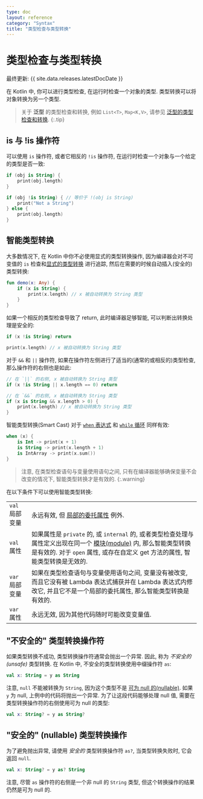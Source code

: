 ```yaml
---
type: doc
layout: reference
category: "Syntax"
title: "类型检查与类型转换"
---
```


# 类型检查与类型转换

最终更新: {{ site.data.releases.latestDocDate }}

在 Kotlin 中, 你可以进行类型检查, 在运行时检查一个对象的类型. 类型转换可以将对象转换为另一个类型.

> 关于 **泛型** 的类型检查和转换, 例如 `List<T>`, `Map<K,V>`,
> 请参见 [泛型的类型检查和转换](generics.html#generics-type-checks-and-casts).
{:.tip}

## is 与 !is 操作符

可以使用 `is` 操作符, 或者它相反的 `!is` 操作符, 在运行时检查一个对象与一个给定的类型是否一致:

```kotlin
if (obj is String) {
    print(obj.length)
}

if (obj !is String) { // 等价于 !(obj is String)
    print("Not a String")
} else {
    print(obj.length)
}
```

## 智能类型转换

大多数情况下, 在 Kotlin 中你不必使用显式的类型转换操作,
因为编译器会对不可变值的 `is` 检查和[显式的类型转换](#unsafe-cast-operator) 进行追踪,
然后在需要的时候自动插入(安全的)类型转换:

```kotlin
fun demo(x: Any) {
    if (x is String) {
        print(x.length) // x 被自动转换为 String 类型
    }
}
```

如果一个相反的类型检查导致了 return, 此时编译器足够智能, 可以判断出转换处理是安全的:

```kotlin
if (x !is String) return

print(x.length) // x 被自动转换为 String 类型
```

对于 `&&` 和 `||` 操作符, 如果在操作符左侧进行了适当的(通常的或相反的)类型检查, 那么操作符的右侧也是如此:

```kotlin
// 在 `||` 的右侧, x 被自动转换为 String 类型
if (x !is String || x.length == 0) return

// 在 `&&` 的右侧, x 被自动转换为 String 类型
if (x is String && x.length > 0) {
    print(x.length) // x 被自动转换为 String 类型
}
```

智能类型转换(Smart Cast) 对于 [`when` 表达式](control-flow.html#when-expressions)
和 [`while` 循环](control-flow.html#while-loops) 同样有效:

```kotlin
when (x) {
    is Int -> print(x + 1)
    is String -> print(x.length + 1)
    is IntArray -> print(x.sum())
}
```

> 注意, 在类型检查语句与变量使用语句之间, 只有在编译器能够确保变量不会改变的情况下, 智能类型转换才是有效的.
{:.warning}

在以下条件下可以使用智能类型转换:

<table header-style="none">
    <tr>
        <td>
            <code>val</code> 局部变量
        </td>
        <td>
            永远有效, 但 <a href="delegated-properties.html">局部的委托属性</a> 例外.
        </td>
    </tr>
        <tr>
        <td>
            <code>val</code> 属性
        </td>
        <td>
            如果属性是 <code>private</code> 的, 或 <code>internal</code> 的, 或者类型检查处理与属性定义出现在同一个
            <a href="visibility-modifiers.html#modules">模块(module)</a> 内, 那么智能类型转换是有效的.
            对于 <code>open</code> 属性, 或存在自定义 get 方法的属性, 智能类型转换是无效的.
        </td>
    </tr>
        <tr>
        <td>
           <code>var</code> 局部变量
        </td>
        <td>
            如果在类型检查语句与变量使用语句之间, 变量没有被改变, 而且它没有被 Lambda 表达式捕获并在 Lambda 表达式内修改它,
            并且它不是一个局部的委托属性, 那么智能类型转换是有效的.
        </td>
    </tr>
        <tr>
        <td>
            <code>var</code> 属性
        </td>
        <td>
            永远无效, 因为其他代码随时可能改变变量值.
        </td>
    </tr>
</table>

## "不安全的" 类型转换操作符

如果类型转换不成功, 类型转换操作符通常会抛出一个异常. 因此, 称为 _不安全的(unsafe)_ 类型转换.
在 Kotlin 中, 不安全的类型转换使用中缀操作符 `as`:

```kotlin
val x: String = y as String
```

注意, `null` 不能被转换为 `String`, 因为这个类型不是 [可为 null 的(nullable)](null-safety.html).
如果 `y` 为 null, 上例中的代码将抛出一个异常.
为了让这段代码能够处理 null 值, 需要在类型转换操作符的右侧使用可为 null 的类型:

```kotlin
val x: String? = y as String?
```

## "安全的" (nullable) 类型转换操作

为了避免抛出异常, 请使用 *安全的* 类型转换操作符 `as?`, 当类型转换失败时, 它会返回 `null`.

```kotlin
val x: String? = y as? String
```

注意, 尽管 `as` 操作符的右侧是一个非 null 的 `String` 类型, 但这个转换操作的结果仍然是可为 null 的.

